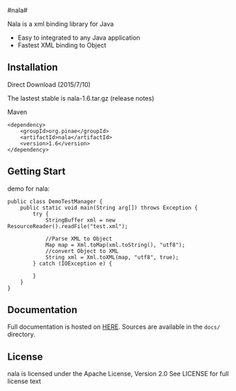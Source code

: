#nala#

Nala is a xml binding library for Java

- Easy to integrated to any Java application
- Fastest XML binding to Object

## Installation ##

Direct Download (2015/7/10)

The lastest stable is nala-1.6.tar.gz (release notes)

Maven

	<dependency>
	    <groupId>org.pinae</groupId>
	    <artifactId>nala</artifactId>
	    <version>1.6</version>
	</dependency>


## Getting Start ##

demo for nala:

	public class DemoTestManager {
		public static void main(String arg[]) throws Exception {
			try {
				StringBuffer xml = new ResourceReader().readFile("test.xml");

				//Parse XML to Object
				Map map = Xml.toMap(xml.toString(), "utf8");
				//convert Object to XML 
				String xml = Xml.toXML(map, "utf8", true);
			} catch (IOException e) {
				
			}
		}
	}
	
## Documentation ##

Full documentation is hosted on [HERE](). 
Sources are available in the `docs/` directory.

## License ##

nala is licensed under the Apache License, Version 2.0 See LICENSE for full license text
